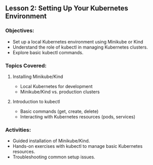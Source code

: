 ## Lesson 2: Setting Up Your Kubernetes Environment

### Objectives:
- Set up a local Kubernetes environment using Minikube or Kind
- Understand the role of kubectl in managing Kubernetes clusters.
- Explore basic kubectl commands.

### Topics Covered:
1. Installing Minikube/Kind
   - Local Kubernetes for development
   - Minikube/Kind vs. production clusters

2. Introduction to kubectl
   - Basic commands (get, create, delete)
   - Interacting with Kubernetes resources (pods, services)

### Activities:
- Guided installation of Minikube/Kind.
- Hands-on exercises with kubectl to manage basic Kubernetes resources.
- Troubleshooting common setup issues.
